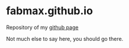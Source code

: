 # fabmax.github.io

Repository of my [github page](https://fabmax.github.io)

Not much else to say here, you should go there.
